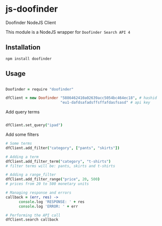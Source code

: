 js-doofinder
=============

Doofinder NodeJS Client

This module is a NodeJS wrapper for `Doofinder Search API 4`


Installation
------------
`npm install doofinder`

Usage
-----
```coffeescript

Doofinder = require "doofinder"

dfClient = new Doofinder "5886462410a02639acc5054bc464ec18", # hashid 
                         "eu1-dafdsafadsffsffafdasfsasd" # api key

```
Add query terms
```coffeescript

dfClient.set_query("ipad")
```
Add some filters
```coffeescript
# Some terms
dfClient.add_filter("category", ["pants", "skirts"])

# Adding a term
dfClient.add_filter_term("category", "t-shirts")
# filter terms will be: pants, skirts and t-shirts

# Adding a range_filter
dfClient.add_filter_range("price", 20, 500)
# prices from 20 to 500 monetary units

# Managing response and errors
callback = (err, res) ->
      console.log 'RESPONSE: ' + res
      console.log 'ERROR: ' + err

# Performing the API call
dfClient.search callback

```

